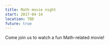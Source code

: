 ```yaml
---
title: Math movie night
start: 2017-04-14
location: TBD
future: true
---
```

Come join us to watch a fun Math-related movie!

